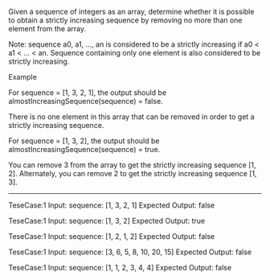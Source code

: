 Given a sequence of integers as an array, determine whether it is possible to obtain a strictly increasing sequence by removing no more than one element from the array.

Note: sequence a0, a1, ..., an is considered to be a strictly increasing if a0 < a1 < ... < an. Sequence containing only one element is also considered to be strictly increasing.

Example

For sequence = [1, 3, 2, 1], the output should be
almostIncreasingSequence(sequence) = false.

There is no one element in this array that can be removed in order to get a strictly increasing sequence.

For sequence = [1, 3, 2], the output should be
almostIncreasingSequence(sequence) = true.

You can remove 3 from the array to get the strictly increasing sequence [1, 2]. Alternately, you can remove 2 to get the strictly increasing sequence [1, 3].

_________________________________________________________________

TeseCase:1 
Input: sequence: [1, 3, 2, 1]
Expected Output: false

TeseCase:1 
Input: sequence: [1, 3, 2]
Expected Output: true

TeseCase:1 
Input: sequence: [1, 2, 1, 2]
Expected Output: false

TeseCase:1 
Input: sequence: [3, 6, 5, 8, 10, 20, 15]
Expected Output: false

TeseCase:1 
Input: sequence: [1, 1, 2, 3, 4, 4]
Expected Output: false